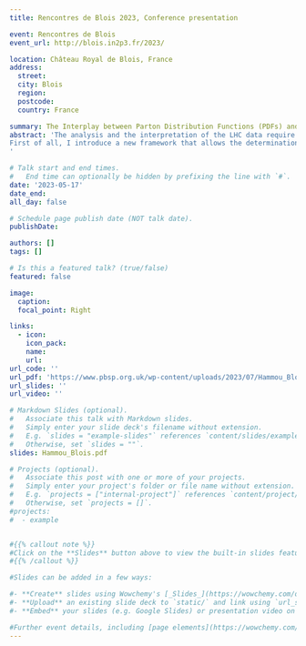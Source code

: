 ```yaml
---
title: Rencontres de Blois 2023, Conference presentation

event: Rencontres de Blois
event_url: http://blois.in2p3.fr/2023/

location: Château Royal de Blois, France
address:
  street:
  city: Blois
  region:
  postcode:
  country: France

summary: The Interplay between Parton Distribution Functions (PDFs) and new physics
abstract: 'The analysis and the interpretation of the LHC data require a precise determination of two key ingredients at the LHC: the Parton Distribution Functions (PDFs) of the protons and the Wilson coefficients of Effective Field Theories (EFT) parametrising the effects of heavy new physics. The LHC data are exploited to constrain both objects. In this talk I present a new framework that sheds light on the interplay between the parametrization of the proton structure and the parametrization of new physics, by presenting two complementary approaches.
First of all, I introduce a new framework that allows the determination of PDFs and SMEFT coefficients both separately and in a simultaneous fit, and I will present its application in the context of the interpretation of the top quark legacy data of LHC Run II. Second, I show the potential of global PDF analyses to inadvertently ‘fit away’ signs of new physics, by identifying specific scenarios in which the PDFs may completely absorb signs of new physics, thus biassing theoretical predictions. At the same time, I discuss several strategies to single out and disentangle such effects.
'

# Talk start and end times.
#   End time can optionally be hidden by prefixing the line with `#`.
date: '2023-05-17'
date_end: 
all_day: false

# Schedule page publish date (NOT talk date).
publishDate: 

authors: []
tags: []

# Is this a featured talk? (true/false)
featured: false

image:
  caption: 
  focal_point: Right

links:
  - icon: 
    icon_pack: 
    name: 
    url: 
url_code: ''
url_pdf: 'https://www.pbsp.org.uk/wp-content/uploads/2023/07/Hammou_Blois.pdf'
url_slides: ''
url_video: ''

# Markdown Slides (optional).
#   Associate this talk with Markdown slides.
#   Simply enter your slide deck's filename without extension.
#   E.g. `slides = "example-slides"` references `content/slides/example-slides.md`.
#   Otherwise, set `slides = ""`.
slides: Hammou_Blois.pdf

# Projects (optional).
#   Associate this post with one or more of your projects.
#   Simply enter your project's folder or file name without extension.
#   E.g. `projects = ["internal-project"]` references `content/project/deep-learning/index.md`.
#   Otherwise, set `projects = []`.
#projects:
#  - example


#{{% callout note %}}
#Click on the **Slides** button above to view the built-in slides feature.
#{{% /callout %}}

#Slides can be added in a few ways:

#- **Create** slides using Wowchemy's [_Slides_](https://wowchemy.com/docs/managing-content/#create-slides) feature and link using `slides` parameter in the front matter of the talk file
#- **Upload** an existing slide deck to `static/` and link using `url_slides` parameter in the front matter of the talk file
#- **Embed** your slides (e.g. Google Slides) or presentation video on this page using [shortcodes](https://wowchemy.com/docs/writing-markdown-latex/).

#Further event details, including [page elements](https://wowchemy.com/docs/writing-markdown-latex/) such as image galleries, can be added to the body of this page.
---
```

